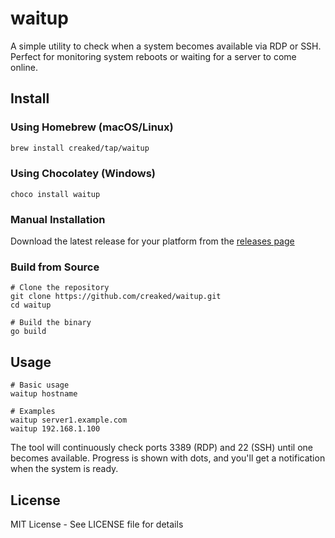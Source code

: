 # waitup

A simple utility to check when a system becomes available via RDP or SSH. Perfect for monitoring system reboots or waiting for a server to come online.

## Install

### Using Homebrew (macOS/Linux)
```bash
brew install creaked/tap/waitup
```

### Using Chocolatey (Windows)
```console
choco install waitup
```

### Manual Installation

Download the latest release for your platform from the [releases page](https://github.com/creaked/waitup/releases/latest)

### Build from Source
```console
# Clone the repository
git clone https://github.com/creaked/waitup.git
cd waitup

# Build the binary
go build
```

## Usage
```console
# Basic usage
waitup hostname

# Examples
waitup server1.example.com
waitup 192.168.1.100
```
The tool will continuously check ports 3389 (RDP) and 22 (SSH) until one becomes available. Progress is shown with dots, and you'll get a notification when the system is ready.

## License

MIT License - See LICENSE file for details 
